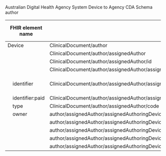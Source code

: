 Australian Digital Health Agency System Device to Agency CDA Schema author

<table class="grid" width="100%">
            <thead>
                <tr>
                    <th colspan="2">FHIR element name</th>
                    <th>CDA schema element</th>
                    <th>CDA mapping comment</th>
                </tr>
            </thead>
            <tbody>
                <tr>
                    <td colspan="2">Device</td>
                    <td>ClinicalDocument/author</td>
                    <td></td>
                </tr>
                <tr>
                    <td colspan="2"></td>
                    <td>ClinicalDocument/author/assignedAuthor</td>
                    <td></td>
                </tr>
                <tr>
                    <td colspan="2"></td>
                    <td>ClinicalDocument/author/assignedAuthor/id</td>
                    <td></td>
                </tr>
                <tr>
                    <td colspan="2"></td>
                    <td>ClinicalDocument/author/assignedAuthor/assignedAuthoringDevice</td>
                    <td></td>
                </tr>
                <tr>
                    <td></td>
                    <td>identifier</td>
                    <td>ClinicalDocument/author/assignedAuthor/assignedAuthoringDevice/ext:asEntityIdentifier</td>
                    <td>TBD - link to data type</td>
                </tr>
                <tr>
                    <td></td>
                    <td>identifier:paid</td>
                    <td>ClinicalDocument/author/assignedAuthor/assignedAuthoringDevice/ext:asEntityIdentifier</td>
                    <td></td>
                </tr>
                <tr>
                    <td></td>
                    <td>type</td>
                    <td>ClinicalDocument/author/assignedAuthor/code</td>
                    <td></td>
                </tr>
                <tr>
                    <td></td>
                    <td>owner</td>
                    <td>author/assignedAuthor/assignedAuthoringDevice/asMaintainedEntity</td>
                    <td></td>
                </tr>
                <tr>
                    <td></td>
                    <td></td>
                    <td>author/assignedAuthor/assignedAuthoringDevice/asMaintainedEntity/maintainingPerson</td>
                    <td></td>
                </tr>
                <tr>
                    <td></td>
                    <td></td>
                    <td>author/assignedAuthor/assignedAuthoringDevice/asMaintainedEntity/maintainingPerson/ext:asEmployment</td>
                    <td></td>
                </tr>
                <tr>
                    <td></td>
                    <td></td>
                    <td>author/assignedAuthor/assignedAuthoringDevice/asMaintainedEntity/maintainingPerson/ext:asEmployment/@classCode="EMP"</td>
                    <td></td>
                </tr>
                <tr>
                    <td></td>
                    <td></td>
                    <td>author/assignedAuthor/assignedAuthoringDevice/asMaintainedEntity/maintainingPerson/ext:asEmployment/ext:employerOrganization</td>
                    <td></td>
                </tr>
            </tbody>
        </table>